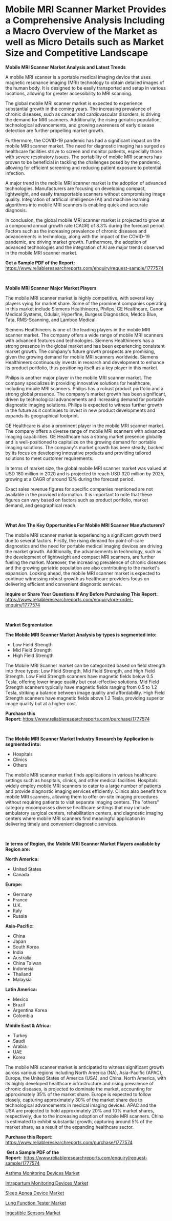 <p><h1>Mobile MRI Scanner Market Provides a Comprehensive Analysis Including a Macro Overview of the Market as well as Micro Details such as Market Size and Competitive Landscape</h1></p><p><strong>Mobile MRI Scanner Market Analysis and Latest Trends</strong></p>
<p><p>A mobile MRI scanner is a portable medical imaging device that uses magnetic resonance imaging (MRI) technology to obtain detailed images of the human body. It is designed to be easily transported and setup in various locations, allowing for greater accessibility to MRI scanning.</p><p>The global mobile MRI scanner market is expected to experience substantial growth in the coming years. The increasing prevalence of chronic diseases, such as cancer and cardiovascular disorders, is driving the demand for MRI scanners. Additionally, the rising geriatric population, technological advancements, and growing awareness of early disease detection are further propelling market growth.</p><p>Furthermore, the COVID-19 pandemic has had a significant impact on the mobile MRI scanner market. The need for diagnostic imaging has surged as healthcare facilities strive to screen and monitor patients, especially those with severe respiratory issues. The portability of mobile MRI scanners has proven to be beneficial in tackling the challenges posed by the pandemic, allowing for efficient screening and reducing patient exposure to potential infection.</p><p>A major trend in the mobile MRI scanner market is the adoption of advanced technologies. Manufacturers are focusing on developing compact, lightweight, and easily transportable scanners without compromising image quality. Integration of artificial intelligence (AI) and machine learning algorithms into mobile MRI scanners is enabling quick and accurate diagnosis.</p><p>In conclusion, the global mobile MRI scanner market is projected to grow at a compound annual growth rate (CAGR) of 8.3% during the forecast period. Factors such as the increasing prevalence of chronic diseases and advancements in technology, along with the impact of the COVID-19 pandemic, are driving market growth. Furthermore, the adoption of advanced technologies and the integration of AI are major trends observed in the mobile MRI scanner market.</p></p>
<p><strong>Get a Sample PDF of the Report:&nbsp;</strong> <a href="https://www.reliableresearchreports.com/enquiry/request-sample/1777574">https://www.reliableresearchreports.com/enquiry/request-sample/1777574</a></p>
<p>&nbsp;</p>
<p><strong>Mobile MRI Scanner Major Market Players</strong></p>
<p><p>The mobile MRI scanner market is highly competitive, with several key players vying for market share. Some of the prominent companies operating in this market include Siemens Healthineers, Philips, GE Healthcare, Canon Medical Systems, Odulair, Hyperfine, Burgess Diagnostics, Medco Blue, Tata, RMS-Scanning, and Lamboo Medical.</p><p>Siemens Healthineers is one of the leading players in the mobile MRI scanner market. The company offers a wide range of mobile MRI scanners with advanced features and technologies. Siemens Healthineers has a strong presence in the global market and has been experiencing consistent market growth. The company's future growth prospects are promising, given the growing demand for mobile MRI scanners worldwide. Siemens Healthineers continuously invests in research and development to enhance its product portfolio, thus positioning itself as a key player in this market.</p><p>Philips is another major player in the mobile MRI scanner market. The company specializes in providing innovative solutions for healthcare, including mobile MRI scanners. Philips has a robust product portfolio and a strong global presence. The company's market growth has been significant, driven by technological advancements and increasing demand for portable diagnostic imaging solutions. Philips is expected to witness further growth in the future as it continues to invest in new product developments and expands its geographical footprint.</p><p>GE Healthcare is also a prominent player in the mobile MRI scanner market. The company offers a diverse range of mobile MRI scanners with advanced imaging capabilities. GE Healthcare has a strong market presence globally and is well-positioned to capitalize on the growing demand for portable imaging solutions. The company's market growth has been steady, backed by its focus on developing innovative products and providing tailored solutions to meet customer requirements.</p><p>In terms of market size, the global mobile MRI scanner market was valued at USD 180 million in 2020 and is projected to reach USD 320 million by 2025, growing at a CAGR of around 12% during the forecast period. </p><p>Exact sales revenue figures for specific companies mentioned are not available in the provided information. It is important to note that these figures can vary based on factors such as product portfolio, market demand, and geographical reach.</p></p>
<p>&nbsp;</p>
<p><strong>What Are The Key Opportunities For Mobile MRI Scanner Manufacturers?</strong></p>
<p><p>The mobile MRI scanner market is experiencing a significant growth trend due to several factors. Firstly, the rising demand for point-of-care diagnostics and the need for portable medical imaging devices are driving the market growth. Additionally, the advancements in technology, such as the development of lightweight and compact MRI scanners, are further fueling the market. Moreover, the increasing prevalence of chronic diseases and the growing geriatric population are also contributing to the market's expansion. Looking ahead, the mobile MRI scanner market is expected to continue witnessing robust growth as healthcare providers focus on delivering efficient and convenient diagnostic services.</p></p>
<p><strong>Inquire or Share Your Questions If Any Before Purchasing This Report:</strong> <a href="https://www.reliableresearchreports.com/enquiry/pre-order-enquiry/1777574">https://www.reliableresearchreports.com/enquiry/pre-order-enquiry/1777574</a></p>
<p>&nbsp;</p>
<p><strong>Market Segmentation</strong></p>
<p><strong>The Mobile MRI Scanner Market Analysis by types is segmented into:</strong></p>
<p><ul><li>Low Field Strength</li><li>Mid Field Strength</li><li>High Field Strength</li></ul></p>
<p><p>The Mobile MRI Scanner market can be categorized based on field strength into three types: Low Field Strength, Mid Field Strength, and High Field Strength. Low Field Strength scanners have magnetic fields below 0.5 Tesla, offering lower image quality but cost-effective solutions. Mid Field Strength scanners typically have magnetic fields ranging from 0.5 to 1.2 Tesla, striking a balance between image quality and affordability. High Field Strength scanners have magnetic fields above 1.2 Tesla, providing superior image quality but at a higher cost.</p></p>
<p><strong>Purchase this Report:&nbsp;</strong><a href="https://www.reliableresearchreports.com/purchase/1777574">https://www.reliableresearchreports.com/purchase/1777574</a></p>
<p>&nbsp;</p>
<p><strong>The Mobile MRI Scanner Market Industry Research by Application is segmented into:</strong></p>
<p><ul><li>Hospitals</li><li>Clinics</li><li>Others</li></ul></p>
<p><p>The mobile MRI scanner market finds applications in various healthcare settings such as hospitals, clinics, and other medical facilities. Hospitals widely employ mobile MRI scanners to cater to a large number of patients and provide diagnostic imaging services efficiently. Clinics also benefit from mobile MRI scanners, allowing them to offer on-site imaging procedures without requiring patients to visit separate imaging centers. The "others" category encompasses diverse healthcare settings that may include ambulatory surgical centers, rehabilitation centers, and diagnostic imaging centers where mobile MRI scanners find meaningful application in delivering timely and convenient diagnostic services.</p></p>
<p>&nbsp;</p>
<p><strong>In terms of Region, the Mobile MRI Scanner Market Players available by Region are:</strong></p>
<p>
    <p> <strong> North America: </strong>
        <ul>
            <li>United States</li>
            <li>Canada</li>
        </ul>
        </p> 
    <p> <strong> Europe: </strong>
        <ul>
            <li>Germany</li>
            <li>France</li>
            <li>U.K.</li>
            <li>Italy</li>
            <li>Russia</li>
        </ul>
        </p> 
    <p> <strong> Asia-Pacific: </strong>
        <ul>
            <li>China</li>
            <li>Japan</li>
            <li>South Korea</li>
            <li>India</li>
            <li>Australia</li>
            <li>China Taiwan</li>
            <li>Indonesia</li>
            <li>Thailand</li>
            <li>Malaysia</li>
        </ul>
        </p> 
    <p> <strong> Latin America: </strong>
        <ul>
            <li>Mexico</li>
            <li>Brazil</li>
            <li>Argentina Korea</li>
            <li>Colombia</li>
        </ul>
        </p> 
    <p> <strong> Middle East & Africa: </strong>
        <ul>
            <li>Turkey</li>
            <li>Saudi</li>
            <li>Arabia</li>
            <li>UAE</li>
            <li>Korea</li>
        </ul>
    </p>
    </p>
<p><p>The mobile MRI scanner market is anticipated to witness significant growth across various regions including North America (NA), Asia-Pacific (APAC), Europe, the United States of America (USA), and China. North America, with its highly developed healthcare infrastructure and rising prevalence of chronic diseases, is projected to dominate the market, accounting for approximately 35% of the market share. Europe is expected to follow closely, capturing approximately 30% of the market share due to technological advancements in medical imaging devices. APAC and the USA are projected to hold approximately 20% and 10% market shares, respectively, due to the increasing adoption of mobile MRI scanners. China is estimated to exhibit substantial growth, capturing around 5% of the market share, as a result of the expanding healthcare sector.</p></p>
<p><strong>Purchase this Report: </strong><a href="https://www.reliableresearchreports.com/purchase/1777574">https://www.reliableresearchreports.com/purchase/1777574</a></p>
<p>&nbsp;<strong>Get a Sample PDF of the Report:&nbsp;&nbsp;</strong><a href="https://www.reliableresearchreports.com/enquiry/request-sample/1777574">https://www.reliableresearchreports.com/enquiry/request-sample/1777574</a></p>
<p><strong></strong></p>
<p><p><a href="https://github.com/zeberleansnyderallisonwjfli/Market-Research-Report-List-1/blob/main/asthma-monitoring-devices-market.md">Asthma Monitoring Devices Market</a></p><p><a href="https://github.com/wwwkeltoum/Market-Research-Report-List-1/blob/main/intrapartum-monitoring-devices-market.md">Intrapartum Monitoring Devices Market</a></p><p><a href="https://github.com/nicoletavirag/Market-Research-Report-List-1/blob/main/sleep-apnea-device-market.md">Sleep Apnea Device Market</a></p><p><a href="https://github.com/arionmp/Market-Research-Report-List-1/blob/main/lung-function-tester-market.md">Lung Function Tester Market</a></p><p><a href="https://github.com/changoleonlaverguenzanoexiste/Market-Research-Report-List-1/blob/main/ingestible-sensors-market.md">Ingestible Sensors Market</a></p></p>